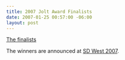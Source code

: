 ```yaml
---
title: 2007 Jolt Award Finalists
date: 2007-01-25 00:57:00 -06:00
layout: post
---
```


[The finalists](http://www.joltawards.com/2007/)

The winners are announced at [SD West 2007](http://www.sdexpo.com/).